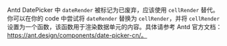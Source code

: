 Antd DatePicker 中 `dateRender` 被标记为已废弃，应该使用 `cellRender` 替代。你可以在你的 code 中尝试将 `dateRender` 替换为 `cellRender`，并将 `cellRender` 设置为一个函数，该函数用于渲染数据单元的内容。具体请参考 Antd 官方文档：https://ant.design/components/date-picker-cn/。
